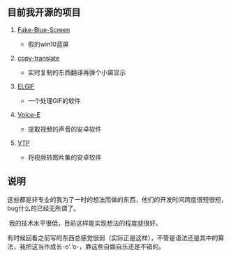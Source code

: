 ## 目前我开源的项目

1. [Fake-Blue-Screen](https://github.com/sposer/FakeBlueScreen)
   - 假的win10蓝屏

2. [copy-translate](https://github.com/sposer/copy-translate)
   - 实时复制的东西翻译再弹个小窗显示

3. [ELGIF](https://github.com/sposer/ELGIF)
   - 一个处理GIF的软件
4. [Voice-E](https://github.com/sposer/VoiceE)
   - 提取视频的声音的安卓软件
5. [VTP](https://github.com/sposer/VTP)
   - 将视频转图片集的安卓软件

## 说明

​	这些都是非专业的我为了一时的想法而做的东西，他们的开发时间跨度很短很短，bug什么的已经无所谓了。

​	我的技术水平很低，目前这样能实现想法的程度就很好。

​	有时候回看之前写的东西总感觉很弱（实际正是这样），不管是语法还是其中的算法，我把这当作成长-o’.‘o-，靠这些自娱自乐还是不错的。
